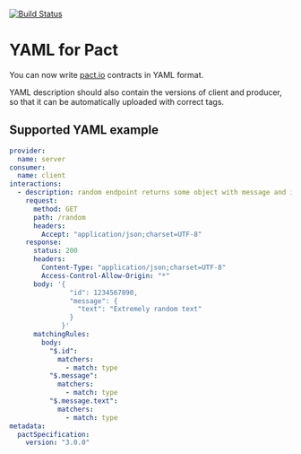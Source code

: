 [![Build Status](https://travis-ci.org/Dominick1993/YAML-for-Pact.svg?branch=master)](https://travis-ci.org/Dominick1993/YAML-for-Pact)

# YAML for Pact

You can now write [pact.io](https://pact.io/) contracts in YAML format.

YAML description should also contain the versions of client and producer, so that it can be automatically uploaded with correct tags.

## Supported YAML example

```yaml
provider:
  name: server
consumer:
  name: client
interactions:
  - description: random endpoint returns some object with message and id
    request:
      method: GET
      path: /random
      headers:
        Accept: "application/json;charset=UTF-8"
    response:
      status: 200
      headers:
        Content-Type: "application/json;charset=UTF-8"
        Access-Control-Allow-Origin: "*"
      body: '{
               "id": 1234567890,
               "message": {
                 "text": "Extremely random text"
               }
             }'
      matchingRules:
        body:
          "$.id":
            matchers:
              - match: type
          "$.message":
            matchers:
              - match: type
          "$.message.text":
            matchers:
              - match: type
metadata:
  pactSpecification:
    version: "3.0.0"

```
